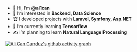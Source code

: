- 👋 Hi, I’m <b>@al1can</b>
- 👀 I’m interested in <b>Backend, Data Science</b>
- 🏆 I developed projects with <b>Laravel, Symfony, Asp.NET</b>
- 🌱 I’m currently learning <b>Tensorflow</b>
- ✍️ I’m planning to learn <b>Natural Language Processing</b>

[![Ali Can Gunduz's github activity graph](https://github-readme-activity-graph.cyclic.app/graph?username=al1can&bg_color=fff&color=000&line=6495ed)](https://github.com/al1can/)
